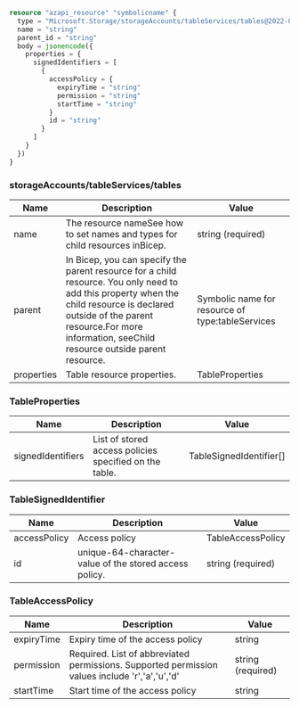 ```terraform
resource "azapi_resource" "symbolicname" {
  type = "Microsoft.Storage/storageAccounts/tableServices/tables@2022-09-01"
  name = "string"
  parent_id = "string"
  body = jsonencode({
    properties = {
      signedIdentifiers = [
        {
          accessPolicy = {
            expiryTime = "string"
            permission = "string"
            startTime = "string"
          }
          id = "string"
        }
      ]
    }
  })
}

```

### storageAccounts/tableServices/tables

| Name | Description | Value |
|-|-|-|
| name | The resource nameSee how to set names and types for child resources inBicep. | string (required) |
| parent | In Bicep, you can specify the parent resource for a child resource. You only need to add this property when the child resource is declared outside of the parent resource.For more information, seeChild resource outside parent resource. | Symbolic name for resource of type:tableServices |
| properties | Table resource properties. | TableProperties |


### TableProperties

| Name | Description | Value |
|-|-|-|
| signedIdentifiers | List of stored access policies specified on the table. | TableSignedIdentifier[] |


### TableSignedIdentifier

| Name | Description | Value |
|-|-|-|
| accessPolicy | Access policy | TableAccessPolicy |
| id | unique-64-character-value of the stored access policy. | string (required) |


### TableAccessPolicy

| Name | Description | Value |
|-|-|-|
| expiryTime | Expiry time of the access policy | string |
| permission | Required. List of abbreviated permissions. Supported permission values include 'r','a','u','d' | string (required) |
| startTime | Start time of the access policy | string |


